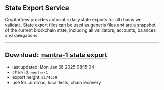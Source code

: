 ## State Export Service
CryptoCrew provides automatic daily state exports for all chains we validate. State export files can be used as genesis files and are a snapshot of the current blockchain state, including all validators, accounts, balances and delegations.

---
**Download: [mantra-1 state export](https://dl-eu2.ccvalidators.com/SERVICE/mantrachain/mantra-1_export_2174359.json)**
---

- last updated: Mon Jan 06 2025 08:15:04
- chain id: `mantra-1`
- export height: `2174359`
- use for: airdrops, local tests, chain recovery
